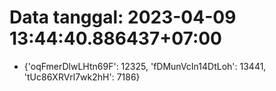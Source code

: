 # Data tanggal: 2023-04-09 13:44:40.886437+07:00

* {'oqFmerDlwLHtn69F': 12325, 'fDMunVcIn14DtLoh': 13441, 'tUc86XRVrl7wk2hH': 7186}
